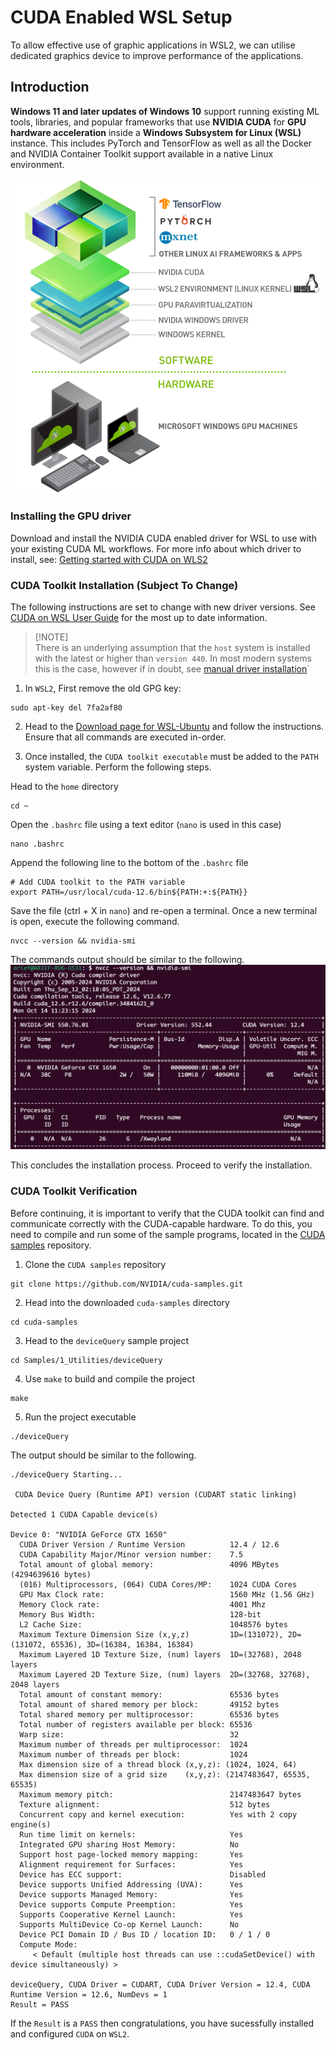 # CUDA Enabled WSL Setup

To allow effective use of graphic applications in WSL2, we can utilise dedicated graphics device to improve performance of the applications.

## Introduction
**Windows 11 and later updates of Windows 10** support running existing ML tools, libraries, and popular frameworks that use **NVIDIA CUDA** for **GPU hardware acceleration** inside a **Windows Subsystem for Linux (WSL)** instance. This includes PyTorch and TensorFlow as well as all the Docker and NVIDIA Container Toolkit support available in a native Linux environment.

![Basic Concept](CUDA-Enabled-WSL/image.png)

### Installing the GPU driver
Download and install the NVIDIA CUDA enabled driver for WSL to use with your existing CUDA ML workflows. For more info about which driver to install, see: [Getting started with CUDA on WLS2](https://docs.nvidia.com/cuda/wsl-user-guide/index.html#getting-started-with-cuda-on-wsl)

### CUDA Toolkit Installation (Subject To Change)
The following instructions are set to change with new driver versions. See [CUDA on WSL User Guide](https://docs.nvidia.com/cuda/wsl-user-guide/index.html#getting-started-with-cuda-on-wsl-2) for the most up to date information.

> [!NOTE]\
> There is an underlying assumption that the `host` system is installed with the latest or higher than `version 440`. In most modern systems this is the case, however if in doubt, see [manual driver installation](https://www.nvidia.com/Download/index.aspx)`

1. In `WSL2`, First remove the old GPG key:
```shell
sudo apt-key del 7fa2af80
```

2. Head to the [Download page for WSL-Ubuntu](https://developer.nvidia.com/cuda-downloads?target_os=Linux&target_arch=x86_64&Distribution=WSL-Ubuntu&target_version=2.0&target_type=deb_local) and follow the instructions. Ensure that all commands are executed in-order.

3. Once installed, the `CUDA toolkit executable` must be added to the `PATH` system variable. Perform the following steps.

Head to the `home` directory
```shell
cd ~
```

Open the `.bashrc` file using a text editor (`nano` is used in this case)
```shell
nano .bashrc
```

Append the following line to the bottom of the `.bashrc` file
```shell
# Add CUDA toolkit to the PATH variable
export PATH=/usr/local/cuda-12.6/bin${PATH:+:${PATH}}
```

Save the file (ctrl + X in `nano`) and re-open a terminal. Once a new terminal is open, execute the following command.
```shell
nvcc --version && nvidia-smi
```

The commands output should be similar to the following.
![Command output](CUDA-Enabled-WSL/image-2.png)

This concludes the installation process. Proceed to verify the installation.

### CUDA Toolkit Verification
Before continuing, it is important to verify that the CUDA toolkit can find and communicate correctly with the CUDA-capable hardware. To do this, you need to compile and run some of the sample programs, located in the [CUDA samples](https://github.com/nvidia/cuda-samples.) repository.

1. Clone the `CUDA samples` repository
```shell
git clone https://github.com/NVIDIA/cuda-samples.git
```

2. Head into the downloaded `cuda-samples` directory
```shell
cd cuda-samples
```

3. Head to the `deviceQuery` sample project
```shell
cd Samples/1_Utilities/deviceQuery
```

4. Use `make` to build and compile the project
```shell
make 
```

5. Run the project executable
```shell
./deviceQuery
```

The output should be similar to the following.
```shell
./deviceQuery Starting...

 CUDA Device Query (Runtime API) version (CUDART static linking)

Detected 1 CUDA Capable device(s)

Device 0: "NVIDIA GeForce GTX 1650"
  CUDA Driver Version / Runtime Version          12.4 / 12.6
  CUDA Capability Major/Minor version number:    7.5
  Total amount of global memory:                 4096 MBytes (4294639616 bytes)
  (016) Multiprocessors, (064) CUDA Cores/MP:    1024 CUDA Cores
  GPU Max Clock rate:                            1560 MHz (1.56 GHz)
  Memory Clock rate:                             4001 Mhz
  Memory Bus Width:                              128-bit
  L2 Cache Size:                                 1048576 bytes
  Maximum Texture Dimension Size (x,y,z)         1D=(131072), 2D=(131072, 65536), 3D=(16384, 16384, 16384)
  Maximum Layered 1D Texture Size, (num) layers  1D=(32768), 2048 layers
  Maximum Layered 2D Texture Size, (num) layers  2D=(32768, 32768), 2048 layers
  Total amount of constant memory:               65536 bytes
  Total amount of shared memory per block:       49152 bytes
  Total shared memory per multiprocessor:        65536 bytes
  Total number of registers available per block: 65536
  Warp size:                                     32
  Maximum number of threads per multiprocessor:  1024
  Maximum number of threads per block:           1024
  Max dimension size of a thread block (x,y,z): (1024, 1024, 64)
  Max dimension size of a grid size    (x,y,z): (2147483647, 65535, 65535)
  Maximum memory pitch:                          2147483647 bytes
  Texture alignment:                             512 bytes
  Concurrent copy and kernel execution:          Yes with 2 copy engine(s)
  Run time limit on kernels:                     Yes
  Integrated GPU sharing Host Memory:            No
  Support host page-locked memory mapping:       Yes
  Alignment requirement for Surfaces:            Yes
  Device has ECC support:                        Disabled
  Device supports Unified Addressing (UVA):      Yes
  Device supports Managed Memory:                Yes
  Device supports Compute Preemption:            Yes
  Supports Cooperative Kernel Launch:            Yes
  Supports MultiDevice Co-op Kernel Launch:      No
  Device PCI Domain ID / Bus ID / location ID:   0 / 1 / 0
  Compute Mode:
     < Default (multiple host threads can use ::cudaSetDevice() with device simultaneously) >

deviceQuery, CUDA Driver = CUDART, CUDA Driver Version = 12.4, CUDA Runtime Version = 12.6, NumDevs = 1
Result = PASS
```

If the `Result` is a `PASS` then congratulations, you have sucessfully installed and configured `CUDA` on `WSL2`.